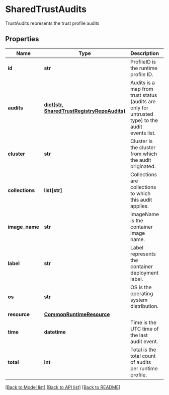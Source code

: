 # SharedTrustAudits

TrustAudits represents the trust profile audits

## Properties
Name | Type | Description | Notes
------------ | ------------- | ------------- | -------------
**id** | **str** | ProfileID is the runtime profile ID.  | [optional] 
**audits** | [**dict(str, SharedTrustRegistryRepoAudits)**](SharedTrustRegistryRepoAudits.md) | Audits is a map from trust status (audits are only for untrusted type) to the audit events list.  | [optional] 
**cluster** | **str** | Cluster is the cluster from which the audit originated.  | [optional] 
**collections** | **list[str]** | Collections are collections to which this audit applies.  | [optional] 
**image_name** | **str** | ImageName is the container image name.  | [optional] 
**label** | **str** | Label represents the container deployment label.  | [optional] 
**os** | **str** | OS is the operating system distribution.  | [optional] 
**resource** | [**CommonRuntimeResource**](CommonRuntimeResource.md) |  | [optional] 
**time** | **datetime** | Time is the UTC time of the last audit event.  | [optional] 
**total** | **int** | Total is the total count of audits per runtime profile.  | [optional] 

[[Back to Model list]](../README.md#documentation-for-models) [[Back to API list]](../README.md#documentation-for-api-endpoints) [[Back to README]](../README.md)


